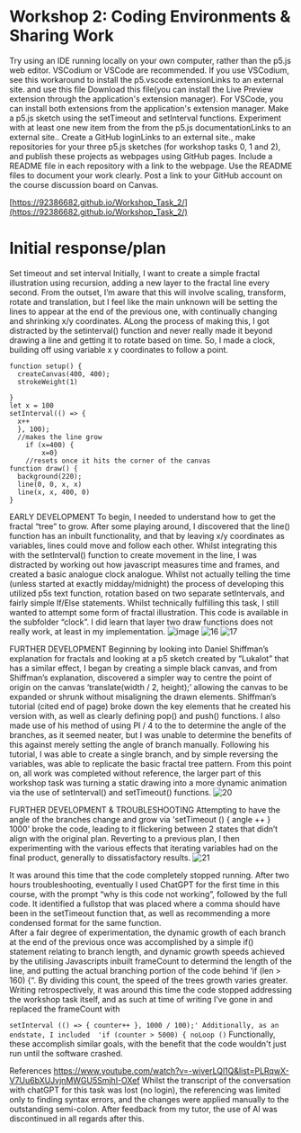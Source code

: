 # Workshop 2: Coding Environments & Sharing Work
Try using an IDE running locally on your own computer, rather than the p5.js web editor. VSCodium or VSCode are recommended. If you use  VSCodium, see this workaround to install the p5.vscode extensionLinks to an external site. and use this file Download this file(you can install the Live Preview extension through the application's extension manager). For VSCode, you can install both extensions from the application's extension manager.
Make a p5.js sketch using the setTimeout and setInterval functions.
Experiment with at least one new item from the from the p5.js documentationLinks to an external site..
Create a GitHub loginLinks to an external site., make repositories for your three p5.js sketches (for workshop tasks 0, 1 and 2), and publish these projects as webpages using GitHub pages. Include a README file in each repository with a link to the webpage. Use the README files to document your work clearly.
Post a link to your GitHub account on the course discussion board on Canvas.

[https://92386682.github.io/Workshop_Task_2/](https://92386682.github.io/Workshop_Task_2/)

# Initial response/plan
Set timeout and set interval Initially, I want to create a simple fractal illustration using recursion, adding a new layer to the fractal line every second. From the outset, I’m aware that this will involve scaling, transform, rotate and translation, but I feel like the main unknown will be setting the lines to appear at the end of the previous one, with continually changing and shrinking x/y coordinates. ALong the process of making this, I got distracted by the setinterval() function and never really made it beyond drawing a line and getting it to rotate based on time. So, I made a clock, building off using variable x y coordinates to follow a point.

````
function setup() {
  createCanvas(400, 400);
  strokeWeight(1)
 
}
let x = 100
setInterval(() => {
  x++
  }, 100); 
  //makes the line grow
    if (x=400) {
        x=0}
    //resets once it hits the corner of the canvas
function draw() {
  background(220);
  line(0, 0, x, x)
  line(x, x, 400, 0)
} 
````

EARLY DEVELOPMENT
To begin, I needed to understand how to get the fractal “tree” to grow. After some playing around, I discovered that the line() function has an inbuilt functionality, and that by leaving x/y coordinates as variables, lines could move and follow each other. Whilst integrating this with the setInterval() function to create movement in the line, I was distracted by working out how javascript measures time and frames, and created a basic analogue clock analogue. Whilst not actually telling the time (unless started at exactly midday/midnight) the process of developing this utilized p5s text function, rotation based on two separate setIntervals, and fairly simple If/Else statements.
Whilst technically fulfilling this task, I still wanted to attempt some form of fractal illustration. This code is available in the subfolder “clock”. I did learn that layer two draw functions does not really work, at least in my implementation.
![image](https://github.com/user-attachments/assets/82ab9884-087e-416b-8ed8-6b8973475811)
![16](https://github.com/user-attachments/assets/45862d94-4bdb-4844-af60-516ac98a6bf2)
![17](https://github.com/user-attachments/assets/6c2cecd9-55cd-4c72-a16d-a864505d588d)

 

FURTHER DEVELOPMENT
Beginning by looking into Daniel Shiffman’s explanation for fractals and looking at a p5 sketch created by “Lukalot” that has a similar effect, I began by creating a simple black canvas, and from Shiffman’s explanation, discovered a simpler way to centre the point of origin on the canvas ‘translate(width / 2, height);’ allowing the canvas to be expanded or shrunk without misaligning the drawn elements. Shiffman’s tutorial (cited end of page) broke down the key elements that he created his version with, as well as clearly defining pop() and push() functions. I also made use of his method of using PI / 4 to the to determine the angle of the branches, as it seemed neater, but I was unable to determine the benefits of this against merely setting the angle of branch manually. 
Following his tutorial, I was able to create a single branch, and by simple reversing the variables, was able to replicate the basic fractal tree pattern. From this point on, all work was completed without reference, the larger part of this workshop task was turning a static drawing into a more dynamic animation via the use of setInterval() and setTimeout() functions. 
![20](https://github.com/user-attachments/assets/54324692-5fad-402d-acfd-0a4a19c8d3c8)


 
FURTHER DEVELOPMENT & TROUBLESHOOTING
Attempting to have the angle of the branches change and grow via 'setTimeout () { angle ++ }  1000' broke the code, leading to it flickering between 2 states that didn’t align with the original plan. Reverting to a previous plan, I then experimenting with the various effects that iterating variables had on the final product, generally to dissatisfactory results.
  ![21](https://github.com/user-attachments/assets/90a2fbdf-f5ec-4b51-a995-9a9800f70bc2)

It was around this time that the code completely stopped running. After two hours troubleshooting, eventually I used ChatGPT for the first time in this course, with the prompt “why is this code not working”, followed by the full code. It identified a fullstop that was placed where a comma should have been in the setTimeout function that, as well as recommending a more condensed format for the same function.  
After a fair degree of experimentation, the dynamic growth of each branch at the end of the previous once was accomplished by a simple if() statement relating to branch length, and dynamic growth speeds achieved by the utilising Javascripts inbuilt frameCount to determind the length of the line, and putting the actual branching portion of the code behind ‘if (len > 160) {“. By dividing this count, the speed of the trees growth varies greater. 
Writing retrospectively, it was around this time the code stopped addressing the workshop task itself, and as such at time of writing I’ve gone in and replaced the frameCount with 

``setInterval (() => {
  counter++
}, 1000 / 100);'
Additionally, as an endstate, I included 
'if (counter > 5000) {
      noLoop ()``
Functionally, these accomplish similar goals, with the benefit that the code wouldn't just run until the software crashed. 

References
https://www.youtube.com/watch?v=-wiverLQl1Q&list=PLRqwX-V7Uu6bXUJvjnMWGU5SmjhI-OXef
Whilst the transcript of the conversation with chatGPT for this task was lost (no login), the referencing was limited only to finding syntax errors, and the changes were applied manually to the outstanding semi-colon. After feedback from my tutor, the use of AI was discontinued in all regards after this.

